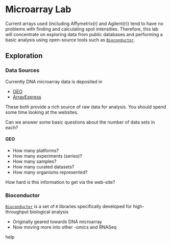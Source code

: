 # Microarray Lab

Current arrays used (including Affymetrix(r) and Agilent(r)) tend to have no 
problems with finding and calculating spot intensities. Therefore, this lab will 
concentrate on exploring data from public databases and performing a basic analysis
using open-source tools such as [`Bioconductor`](http://bioconductor.org).

## Exploration

### Data Sources

Currently DNA microarray data is deposited in 
 * [GEO](http://www.ncbi.nlm.nih.gov/geo/) 
 * [ArrayExpress](http://www.ebi.ac.uk/arrayexpress/)
 
These both provide a rich source of raw data for analysis. You should spend some time looking at the websites. 

Can we answer some basic questions about the number of data sets in each?

#### GEO

* How many platforms?
* How many experiments (series)?
* How many samples?
* How many curated datasets?
* How many organisms represented?

How hard is this information to get via the web-site?

### Bioconductor

[`Bioconductor`](http://bioconductor.org) is a set of `R` libraries specifically
developed for high-throughput biological analysis
 * Originally geared towards DNA microarray
 * Now moving more into other -omics and RNASeq
 
help
